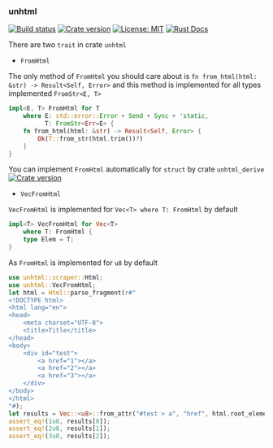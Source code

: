 ### unhtml

[![Build status](https://img.shields.io/travis/Hexilee/unhtml.rs/master.svg)](https://travis-ci.org/Hexilee/unhtml.rs)
[![Crate version](https://img.shields.io/crates/v/unhtml.svg)](https://crates.io/crates/unhtml)
[![License: MIT](https://img.shields.io/badge/License-MIT-yellow.svg)](https://github.com/Hexilee/unhtml.rs/blob/master/LICENSE)
[![Rust Docs](https://docs.rs/unhtml/badge.svg)](https://docs.rs/unhtml)

There are two `trait` in crate `unhtml` 

- `FromHtml`

The only method of `FromHtml` you should care about is `fn from_html(html: &str) -> Result<Self, Error>` and this method is implemented for all types implemented `FromStr<E, T>`

```rust
impl<E, T> FromHtml for T
    where E: std::error::Error + Send + Sync + 'static,
          T: FromStr<Err=E> {
    fn from_html(html: &str) -> Result<Self, Error> {
        Ok(T::from_str(html.trim())?)
    }
}
```

You can implement `FromHtml` automatically for `struct` by crate `unhtml_derive`
[![Crate version](https://img.shields.io/crates/v/unhtml_derive.svg)](https://crates.io/crates/unhtml_derive) 

- `VecFromHtml`

`VecFromHtml` is implemented for `Vec<T> where T: FromHtml` by default

```rust
impl<T> VecFromHtml for Vec<T>
    where T: FromHtml {
    type Elem = T;
}
```

As `FromHtml` is implemented for `u8` by default

```rust
use unhtml::scraper::Html;
use unhtml::VecFromHtml;
let html = Html::parse_fragment(r#"
<!DOCTYPE html>
<html lang="en">
<head>
    <meta charset="UTF-8">
    <title>Title</title>
</head>
<body>
    <div id="test">
        <a href="1"></a>
        <a href="2"></a>
        <a href="3"></a>
    </div>
</body>
</html>
"#);
let results = Vec::<u8>::from_attr("#test > a", "href", html.root_element()).unwrap();
assert_eq!(1u8, results[0]);
assert_eq!(2u8, results[1]);
assert_eq!(3u8, results[2]);
```